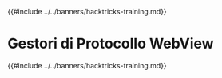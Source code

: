 {{#include ../../banners/hacktricks-training.md}}

# Gestori di Protocollo WebView

{{#include ../../banners/hacktricks-training.md}}
